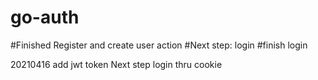 # go-auth

#Finished Register and create user action
#Next step: login
#finish login

20210416 add jwt token
Next step login thru cookie
